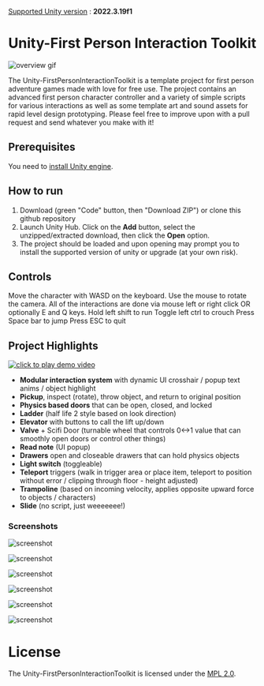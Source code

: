 <u>Supported Unity version</u> : **2022.3.19f1**

# Unity-First Person Interaction Toolkit

![overview gif](showcase.gif)

The Unity-FirstPersonInteractionToolkit is a template project for first person adventure games made with love for free use. The project contains an advanced first person character controller and a variety of simple scripts for various interactions as well as some template art and sound assets for rapid level design prototyping. Please feel free to improve upon with a pull request and send whatever you make with it!

## Prerequisites

You need to [install Unity engine](https://unity.com/download).

## How to run

1. Download (green "Code" button, then "Download ZIP") or clone this github repository
2. Launch Unity Hub. Click on the **Add** button, select the unzipped/extracted download, then click the **Open** option.
3. The project should be loaded and upon opening may prompt you to install the supported version of unity or upgrade (at your own risk).

## Controls

Move the character with WASD on the keyboard.
Use the mouse to rotate the camera.
All of the interactions are done via mouse left or right click OR optionally E and Q keys.
Hold left shift to run
Toggle left ctrl to crouch
Press Space bar to jump
Press ESC to quit

## Project Highlights

[![click to play demo video](https://i.imgur.com/kw21mGm.png)](https://www.youtube.com/watch?v=SL4f88X0zAI)

* **Modular interaction system** with dynamic UI crosshair / popup text anims / object highlight
* **Pickup**, inspect (rotate), throw object, and return to original position
* **Physics based doors** that can be open, closed, and locked
* **Ladder** (half life 2 style based on look direction)
* **Elevator** with buttons to call the lift up/down
* **Valve** + Scifi Door (turnable wheel that controls 0<->1 value that can smoothly open doors or control other things)
* **Read note** (UI popup)
* **Drawers** open and closeable drawers that can hold physics objects
* **Light switch** (toggleable)
* **Teleport** triggers (walk in trigger area or place item, teleport to position without error / clipping through floor - height adjusted)
* **Trampoline** (based on incoming velocity, applies opposite upward force to objects / characters)
* **Slide** (no script, just weeeeeee!)

### Screenshots

![screenshot](https://i.imgur.com/XnGpN7Z.png)

![screenshot](https://i.imgur.com/7PtrL5U.png)

![screenshot](https://i.imgur.com/ShLhWb0.png)

![screenshot](https://i.imgur.com/v7Ge8Bu.png)

![screenshot](https://i.imgur.com/5FePLO1.png)

![screenshot](https://i.imgur.com/5MNTnUO.png)

# License

The Unity-FirstPersonInteractionToolkit is licensed under the [MPL 2.0](https://www.mozilla.org/en-US/MPL/2.0/FAQ/).

